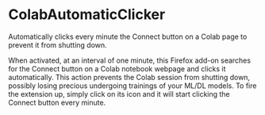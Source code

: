 # ColabAutomaticClicker
Automatically clicks every minute the Connect button on a Colab page to prevent it from shutting down.

When activated, at an interval of one minute, this Firefox add-on searches for the Connect button on a Colab notebook webpage and clicks it automatically. This action prevents the Colab session from shutting down, possibly losing precious undergoing trainings of your ML/DL models.
To fire the extension up, simply click on its icon and it will start clicking the Connect button every minute.
